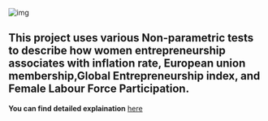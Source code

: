 ![img](https://encrypted-tbn0.gstatic.com/images?q=tbn:ANd9GcQqGQkacXdTsTmZBnWEF6IBk1haTj4ImWyKlg&usqp=CAU)

## This project uses various Non-parametric tests to describe how women entrepreneurship associates with inflation rate, European union membership,Global Entrepreneurship index, and Female Labour Force Participation.

**You can find detailed explaination** [here](https://medium.com/swlh/women-entrepreneurship-and-non-parametric-tests-78cdfa83c0a0)

